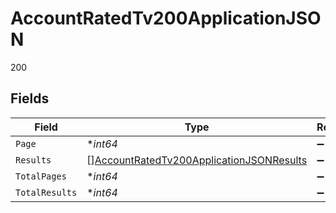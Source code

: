 # AccountRatedTv200ApplicationJSON

200


## Fields

| Field                                                                                                           | Type                                                                                                            | Required                                                                                                        | Description                                                                                                     | Example                                                                                                         |
| --------------------------------------------------------------------------------------------------------------- | --------------------------------------------------------------------------------------------------------------- | --------------------------------------------------------------------------------------------------------------- | --------------------------------------------------------------------------------------------------------------- | --------------------------------------------------------------------------------------------------------------- |
| `Page`                                                                                                          | **int64*                                                                                                        | :heavy_minus_sign:                                                                                              | N/A                                                                                                             | 1                                                                                                               |
| `Results`                                                                                                       | [][AccountRatedTv200ApplicationJSONResults](../../models/operations/accountratedtv200applicationjsonresults.md) | :heavy_minus_sign:                                                                                              | N/A                                                                                                             |                                                                                                                 |
| `TotalPages`                                                                                                    | **int64*                                                                                                        | :heavy_minus_sign:                                                                                              | N/A                                                                                                             | 15                                                                                                              |
| `TotalResults`                                                                                                  | **int64*                                                                                                        | :heavy_minus_sign:                                                                                              | N/A                                                                                                             | 290                                                                                                             |
